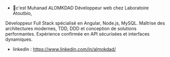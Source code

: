 - 👋c'est Muhanad ALOMKDAD  Développeur web chez Laboratoire Atoutbio,

Développeur Full Stack spécialisé en Angular, Node.js, MySQL. Maîtrise des architectures modernes, TDD, DDD et conception de solutions performantes. Expérience confirmée en API sécurisées et interfaces dynamiques.
- linkedin : https://www.linkedin.com/in/almokdad/

